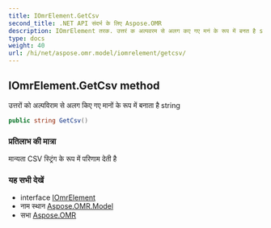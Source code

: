 ```yaml
---
title: IOmrElement.GetCsv
second_title: .NET API संदर्भ के लिए Aspose.OMR
description: IOmrElement तरक. उत्तरं क अल्पवरम से अलग कए गए मनं के रूप में बनत है string
type: docs
weight: 40
url: /hi/net/aspose.omr.model/iomrelement/getcsv/
---
```

## IOmrElement.GetCsv method

उत्तरों को अल्पविराम से अलग किए गए मानों के रूप में बनाता है string

```csharp
public string GetCsv()
```

### प्रतिलाभ की मात्रा

मान्यता CSV स्ट्रिंग के रूप में परिणाम देती है

### यह सभी देखें

* interface [IOmrElement](../)
* नाम स्थान [Aspose.OMR.Model](../../iomrelement/)
* सभा [Aspose.OMR](../../../)


